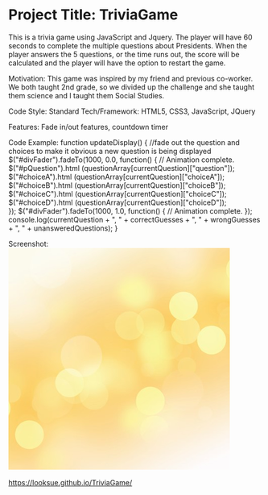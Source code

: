 # Project Title: TriviaGame
This is a trivia game using JavaScript and Jquery. The player will have 60 seconds to complete the multiple questions about Presidents. When the player answers the 5 questions, or the time runs out, the score will be calculated and the player will have the option to restart the game. 

Motivation: This game was inspired by my friend and previous co-worker. We both taught 2nd grade, so we divided up the challenge and she taught them science and I taught them Social Studies. 

Code Style: Standard
Tech/Framework: HTML5, CSS3, JavaScript, JQuery

Features: Fade in/out features, countdown timer

Code Example: 
function updateDisplay() {
    //fade out the question and choices to make it obvious a new question is being displayed
    $("#divFader").fadeTo(1000, 0.0, function() {
        // Animation complete.
        $("#pQuestion").html (questionArray[currentQuestion]["question"]);
        $("#choiceA").html (questionArray[currentQuestion]["choiceA"]);
        $("#choiceB").html (questionArray[currentQuestion]["choiceB"]);
        $("#choiceC").html (questionArray[currentQuestion]["choiceC"]);
        $("#choiceD").html (questionArray[currentQuestion]["choiceD"]);    
      });
    $("#divFader").fadeTo(1000, 1.0, function() {
        // Animation complete.
      });
    console.log(currentQuestion + ", " + correctGuesses + ", " + wrongGuesses + ", " + unansweredQuestions);
}

Screenshot: ![Trivia Game](assets\images\background.jpg)


 https://looksue.github.io/TriviaGame/
